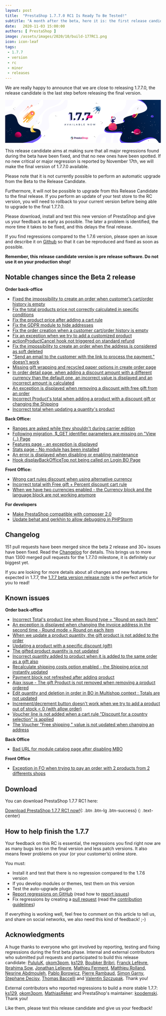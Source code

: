 ```yaml
---
layout: post
title:  "PrestaShop 1.7.7.0 RC1 Is Ready To Be Tested!"
subtitle: "A month after the beta, here it is: the first release candidate for PrestaShop 1.7.7.0 is now ready for you to test!"
date:   2020-11-03 15:00:00
authors: [ PrestaShop ]
image: /assets/images/2020/10/build-177RC1.png
icon: icon-leaf
tags:
 - 1.7.7
 - version
 - rc
 - minor
 - releases
---
```


We are really happy to announce that we are close to releasing 1.7.7.0, the release candidate is the last step before releasing the final version. 

![1.7.7.0 RC1 is available!](/assets/images/2020/10/build-177RC1.png)

This release candidate aims at making sure that all major regressions found during the beta have been fixed, and that no new ones have been spotted. If no new critical or major regression is reported by November 17th, we will make the final version of 1.7.7.0 available.

Please note that it is not currently possible to perform an automatic upgrade from the Beta to the Release Candidate. 

Furthermore, it will not be possible to upgrade from this Release Candidate to the final release. If you perform an update of your test store to the RC version, you will need to rollback to your current version before being able to upgrade to the final 1.7.7.0.

Please download, install and test this new version of PrestaShop and give us your feedback as early as possible. The later a problem is identified, the more time it takes to be fixed, and this delays the final release.

If you find regressions compared to the 1.7.6 version, please open an issue and describe it on [Github](https://github.com/PrestaShop/PrestaShop/issues/new?template=1_bug_report.md) so that it can be reproduced and fixed as soon as possible.

**Remember, this release candidate version is pre release software. Do not use it on your production shop!**


## Notable changes since the Beta 2 release

**Order back-office**
- [Fixed the impossibility to create an order when customer’s cart/order history is empty](https://github.com/PrestaShop/PrestaShop/issues/20643)
- [Fix the total products price not correctly calculated in specific conditions](https://github.com/PrestaShop/PrestaShop/issues/20542)
- [Fix the product price after adding a cart rule](https://github.com/PrestaShop/PrestaShop/issues/20533)
- [Fix the GDPR module to hide addresses](https://github.com/PrestaShop/PrestaShop/issues/20605)
- [Fix the order creation when a customer cart/order history is empty](https://github.com/PrestaShop/PrestaShop/issues/20643)
- [Fix an exception when we try to add a customized product](https://github.com/PrestaShop/PrestaShop/issues/20671)
- [actionProductCancel hook not triggered on standard refund](https://github.com/PrestaShop/PrestaShop/issues/20712)
- [Fix the impossibility to create an order when the address is considered as soft deleted](https://github.com/PrestaShop/PrestaShop/issues/20666)
- ["Send an email to the customer with the link to process the payment." doesn't work](https://github.com/PrestaShop/PrestaShop/issues/20687)
- [Missing gift wrapping and recycled paper options in create order page](https://github.com/PrestaShop/PrestaShop/issues/21300)
- [In order detail page, when adding a discount amount with a different currency than the default one, an incorrect value is displayed and an incorrect amount is calculated](https://github.com/PrestaShop/PrestaShop/issues/21323)
- [An exception is displayed when removing a discount with free gift from an order](https://github.com/PrestaShop/PrestaShop/issues/21438)
- [Incorrect Product's total when adding a product with a discount gift or changing the Shipping](https://github.com/PrestaShop/PrestaShop/issues/21566)
- [Incorrect total when updating a quantity's product](https://github.com/PrestaShop/PrestaShop/issues/21659)

**Back Office:**
- [Ranges are asked while they shouldn't during carrier edition](https://github.com/PrestaShop/PrestaShop/issues/20993)
- [Following migration, $_GET identifier parameters are missing on "View {..} Page](https://github.com/PrestaShop/PrestaShop/issues/20934)
- [Features page - an exception is displayed](https://github.com/PrestaShop/PrestaShop/issues/20777)
- [Stats page - No module has been installed](https://github.com/PrestaShop/PrestaShop/issues/21186)
- [An error is displayed when disabling or enabling maintenance](https://github.com/PrestaShop/PrestaShop/issues/21430)
- [Hook displayBackOfficeTop not being called on Login BO Page](https://github.com/PrestaShop/PrestaShop/issues/21379)

**Front Office:**
- [Wrong cart rules discount when using alternative currency](https://github.com/PrestaShop/PrestaShop/issues/20594)
- [Incorrect total with Free gift + Percent discount cart rule](https://github.com/PrestaShop/PrestaShop/issues/20690)
- [When we have two currencies enabled - the Currency block and the language block are not working anymore](https://github.com/PrestaShop/PrestaShop/issues/20950)

**For developers**
- [Make PrestaShop compatible with composer 2.0](https://github.com/PrestaShop/PrestaShop/pull/21609)
- [Update behat and gerkhin to allow debugging in PHPStorm](https://github.com/PrestaShop/PrestaShop/pull/21532)

## Changelog

151 pull requests have been merged since the beta 2 release and 30+ issues have been fixed. Read the [Changelog](https://github.com/PrestaShop/PrestaShop/releases) for details. 
This brings us to more than 1300 merged pull requests for the 1.7.7.0 milestone, it is definitely our biggest yet.

If you are looking for more details about all changes and new features expected in 1.7.7, the [1.7.7 beta version release note](https://build.prestashop.com/news/prestashop-1-7-7-0-beta-release/) is the perfect article for you to read!


## Known issues

**Order back-office**
- [Incorrect Total's product line when Round type = "Round on each item"](https://github.com/PrestaShop/PrestaShop/issues/21708)
- [An exception is displayed when changing the invoice address in the second time - Round mode = Round on each item](https://github.com/PrestaShop/PrestaShop/issues/21717)
- [When we update a product quantity, the gift product is not added to the order](https://github.com/PrestaShop/PrestaShop/issues/21501)
- [Updating a product with a specific discount (gift)](https://github.com/PrestaShop/PrestaShop/issues/21506)
- [The gifted product quantity is not updated](https://github.com/PrestaShop/PrestaShop/issues/21592)
- [Incorrect quantity added to product when it is added to the same order as a gift also](https://github.com/PrestaShop/PrestaShop/issues/21531)
- [Recalculate shipping costs option enabled - the Shipping price not instantly updated](https://github.com/PrestaShop/PrestaShop/issues/21267)
- [Payment block not refreshed after adding product](https://github.com/PrestaShop/PrestaShop/issues/21293)
- [Ajax issue - The gift Product is not removed when removing a product ordered](https://github.com/PrestaShop/PrestaShop/issues/21500)
- [Edit quantity and deletion in order in BO in Multishop context : Totals are not updated](https://github.com/PrestaShop/PrestaShop/issues/21706)
- [Increment/decrement button doesn't work when we try to add a product out of stock < 0 (with allow order)](https://github.com/PrestaShop/PrestaShop/issues/21529)
- [Voucher line is not added when a cart rule "Discount for a country selection" is applied](https://github.com/PrestaShop/PrestaShop/issues/21548)
- [The Voucher "Free shipping " value is not updated when changing an address](https://github.com/PrestaShop/PrestaShop/issues/21549)

**Back Office**
- [Bad URL for module catalog page after disabling MBO](https://github.com/PrestaShop/PrestaShop/issues/21588)

**Front Office**
- [Exception in FO when trying to pay an order with 2 products from 2 differents shops](https://github.com/PrestaShop/PrestaShop/issues/21714)


## Download

You can download PrestaShop 1.7.7 RC1 here:

[Download PrestaShop 1.7.7 RC1 now!](https://www.prestashop.com/en/developers-versions){: .btn .btn-lg .btn-success}
{: .text-center}


## How to help finish the 1.7.7

Your feedback on this RC is essential, the regressions you find right now are as many bugs less on the final version and less patch versions. It also means fewer problems on your (or your customer’s) online store. 

You must:

- Install it and test that there is no regression compared to the 1.7.6 version
- If you develop modules or themes, test them on this version
- Test the auto-upgrade plugin
- [Report regressions on GitHub](https://github.com/PrestaShop/PrestaShop/issues) (read how to [report issues](https://devdocs.prestashop.com/1.7/contribute/contribute-reporting-issues/))
- Fix regressions by creating a [pull request](https://github.com/PrestaShop/PrestaShop/compare) (read the [contribution guidelines](https://devdocs.prestashop.com/1.7/contribute/contribution-guidelines/))


If everything is working well, feel free to comment on this article to tell us, and share on social networks, we also need this kind of feedback! ;-)

## Acknowledgments

A huge thanks to everyone who got involved by reporting, testing and fixing regressions during the first beta phase.
Internal and external contributors who submitted pull requests and participated to build this release candidate: [PululuK](https://github.com/PululuK), [okom3pom](https://github.com/okom3pom), [ks129](https://github.com/ks129), [Boubker Bribri](https://github.com/boubkerbribri), [Franck Lefèvre](https://github.com/Progi1984), [Ibrahima Sow](https://github.com/sowbiba), [Jonathan Lelievre](https://github.com/jolelievre), [Mathieu Ferment](https://github.com/matks), [Matthieu Rolland](https://github.com/matthieu-rolland), [Nesrine Abdmouleh](https://github.com/nesrineabdmouleh), [Pablo Borowicz](https://github.com/eternoendless), [Pierre Rambaud](https://github.com/PierreRambaud), [Simon Garny](https://github.com/SimonGrn), [Stephane Decisy](https://github.com/SD1982), [Thomas Baccelli](https://github.com/atomiix) and [Valentin Szczupak](https://github.com/NeOMakinG). Thank you!

External contributors who reported regressions to build a more stable 1.7.7: [ks129](https://github.com/ks129), [okom3pom](https://github.com/okom3pom), [MathiasReker](https://github.com/MathiasReker) and PrestaShop's maintainer: [kpodemski](https://github.com/kpodemski). Thank you!

Like them, please test this release candidate and give us your feedback!
